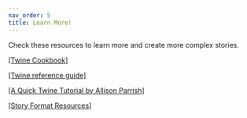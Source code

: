 ```yaml
---
nav_order: 5
title: Learn More!
---
```


Check these resources to learn more and create more complex stories.

[[Twine Cookbook]](https://twinery.org/cookbook/) 

[[Twine reference guide]](https://twinery.org/reference/en/)

[[A Quick Twine Tutorial by Allison Parrish]](https://catn.decontextualize.com/twine/)	

[[Story Format Resources]](https://twinelab.net/twine-resources/#/?id=story-formats)
